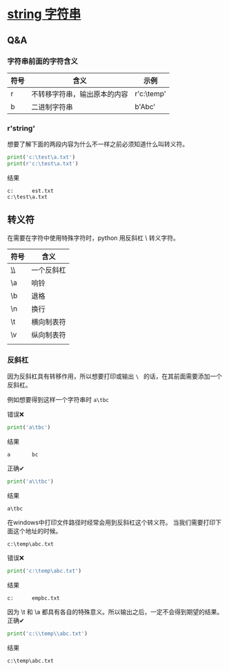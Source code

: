 # [string 字符串](https://docs.python.org/zh-cn/3/library/string.html)

## Q&A

### 字符串前面的字符含义

| 符号  | 含义             | 示例         |
|-----|----------------|------------|
| r   | 不转移字符串，输出原本的内容 | r'c:\temp' |
| b   | 二进制字符串         | b'Abc'     |



### r'string'

想要了解下面的两段内容为什么不一样之前必须知道什么叫转义符。
```python
print('c:\test\a.txt')
print(r'c:\test\a.txt')
```
结果
```
c:      est.txt
c:\test\a.txt
```


## 转义符
在需要在字符中使用特殊字符时，python 用反斜杠 \ 转义字符。

| 符号           | 含义    |
|--------------|-------|
| [\\\\](#反斜杠) | 一个反斜杠 |
| \a           | 响铃    |
| \b           | 退格    |
| \n           | 换行    |
| \t           | 横向制表符 |
| \v           | 纵向制表符 |
|              |       |


### 反斜杠

因为反斜杠具有转移作用，所以想要打印或输出 `\ ` 的话，在其前面需要添加一个反斜杠。

例如想要得到这样一个字符串时 `a\tbc `

错误❌
```python
print('a\tbc')
```
结果
```
a       bc
```

正确✔
```python
print('a\\tbc')
```
结果
```
a\tbc
```

在windows中打印文件路径时经常会用到反斜杠这个转义符。
当我们需要打印下面这个地址的时候。
```
c:\temp\abc.txt
```

错误❌
```python
print('c:\temp\abc.txt')
```
结果
```
c:      empbc.txt
```
因为 \t 和 \a 都具有各自的特殊意义。所以输出之后，一定不会得到期望的结果。
正确✔
```python
print('c:\\temp\\abc.txt')
```
结果
```
c:\temp\abc.txt
```